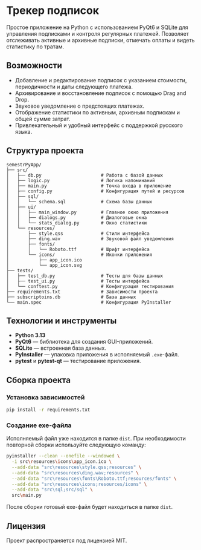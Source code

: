 # Трекер подписок

Простое приложение на Python с использованием PyQt6 и SQLite для управления подписками и контроля регулярных платежей. Позволяет отслеживать активные и архивные подписки, отмечать оплаты и видеть статистику по тратам.

## Возможности

* Добавление и редактирование подписок с указанием стоимости, периодичности и даты следующего платежа.
* Архивирование и восстановление подписок с помощью Drag and Drop.
* Звуковое уведомление о предстоящих платежах.
* Отображение статистики по активным, архивным подпискам и общей сумме затрат.
* Привлекательный и удобный интерфейс с поддержкой русского языка.

## Структура проекта

```
semestrPyApp/
├── src/
│   ├── db.py                      # Работа с базой данных
│   ├── logic.py                   # Логика напоминаний
│   ├── main.py                    # Точка входа в приложение
│   ├── config.py                  # Конфигурация путей и ресурсов
│   ├── sql/
│   │   └── schema.sql             # Схема базы данных
│   ├── ui/
│   │   ├── main_window.py         # Главное окно приложения
│   │   ├── dialogs.py             # Диалоговые окна
│   │   └── stats_dialog.py        # Окно статистики
│   └── resources/
│       ├── style.qss              # Стили интерфейса
│       ├── ding.wav               # Звуковой файл уведомления
│       ├── fonts/
│       │   └── Roboto.ttf         # Шрифт интерфейса
│       └── icons/                 # Иконки приложения
│           ├── app_icon.ico
│           └── app_icon.svg       
├── tests/
│   ├── test_db.py                 # Тесты для базы данных
│   ├── test_ui.py                 # Тесты интерфейса
│   └── conftest.py                # Конфигурация тестирования
├── requirements.txt               # Зависимости проекта
├── subscriptoins.db               # База данных
└── main.spec                      # Конфигурация PyInstaller
```

## Технологии и инструменты

* **Python 3.13**
* **PyQt6** — библиотека для создания GUI-приложений.
* **SQLite** — встроенная база данных.
* **PyInstaller** — упаковка приложения в исполняемый `.exe`-файл.
* **pytest** и **pytest-qt** — тестирование приложения.

## Сборка проекта

### Установка зависимостей

```bash
pip install -r requirements.txt
```

### Создание exe-файла

Исполняемый файл уже находится в папке `dist`. При необходимости повторной сборки используйте следующую команду:

```bash
pyinstaller --clean --onefile --windowed \
  -i src\resources\icons\app_icon.ico \
  --add-data "src\resources\style.qss;resources" \
  --add-data "src\resources\ding.wav;resources" \
  --add-data "src\resources\fonts\Roboto.ttf;resources/fonts" \
  --add-data "src\resources\icons;resources/icons" \
  --add-data "src\sql;src/sql" \
  src\main.py
```

После сборки готовый exe-файл будет находиться в папке `dist`.

## Лицензия

Проект распространяется под лицензией MIT.
